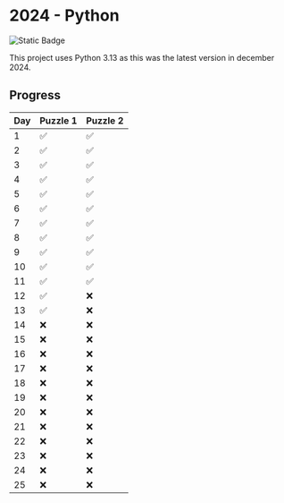 # 2024 - Python

![Static Badge](https://img.shields.io/badge/Python%20version-3.13-3572A5)

This project uses Python 3.13 as this was the latest version in december 2024.

## Progress

| Day | Puzzle 1 | Puzzle 2 |
|-----|----------|----------|
| 1   | ✅        | ✅        |
| 2   | ✅        | ✅        |
| 3   | ✅        | ✅        |
| 4   | ✅        | ✅        |
| 5   | ✅        | ✅        |
| 6   | ✅        | ✅        |
| 7   | ✅        | ✅        |
| 8   | ✅        | ✅        |
| 9   | ✅        | ✅        |
| 10  | ✅        | ✅        |
| 11  | ✅        | ✅        |
| 12  | ✅        | ❌        |
| 13  | ✅        | ❌        |
| 14  | ❌        | ❌        |
| 15  | ❌        | ❌        |
| 16  | ❌        | ❌        |
| 17  | ❌        | ❌        |
| 18  | ❌        | ❌        |
| 19  | ❌        | ❌        |
| 20  | ❌        | ❌        |
| 21  | ❌        | ❌        |
| 22  | ❌        | ❌        |
| 23  | ❌        | ❌        |
| 24  | ❌        | ❌        |
| 25  | ❌        | ❌        |
